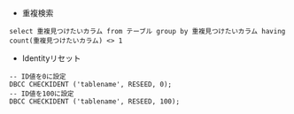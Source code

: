 - 重複検索
```
select 重複見つけたいカラム from テーブル group by 重複見つけたいカラム having count(重複見つけたいカラム) <> 1
```

- Identityリセット
```
-- ID値を0に設定
DBCC CHECKIDENT ('tablename', RESEED, 0); 
-- ID値を100に設定
DBCC CHECKIDENT ('tablename', RESEED, 100);
```
